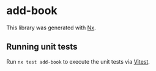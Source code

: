 # add-book

This library was generated with [Nx](https://nx.dev).

## Running unit tests

Run `nx test add-book` to execute the unit tests via [Vitest](https://vitest.dev/).
